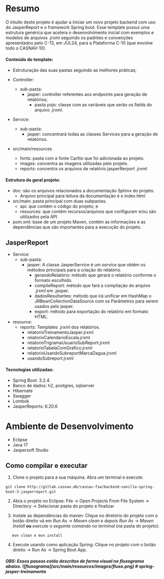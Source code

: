 # Resumo

O intuito deste projeto é ajudar a iniciar um novo projeto backend com uso do JasperReport e o framework Spring boot. Esse template possui uma estrutura genérica que acelera o desenvolvimento inicial com exemplos e modelos de arquivos .jrxml seguindo os padrões e convenções apresentados pelo C-13, em JUL24, para a Plataforma C-10 (que envolve todo o CASNAV-10).

<h4> Conteúdo do template:</h4>

- Estruturação das suas pastas seguindo as melhores práticas;
- Controller: 
    - sub-pasta:
        - jasper: controller referentes aos endpoints para geração de relatórios;
            - pasta pojo: classe com as variáveis que serão os fields do arquivo .jrxml.
- Service: 
    - sub-pasta:
        - jasper: concentrará todas as classes Services para a geração de relatórios.

- src/main/resources
    - fonts: pasta com a fonte Carlito que foi adicionada ao projeto.
    - images: concentra as imagens utilizadas pelo projeto.
    - reports: concentra os arquivos de relatório jasperRerport .jrxml

<h4> Estrutura do geral projeto: </h4>

- doc: são os arquivos relacionados a documentação Sphinx do projeto. 
    - Arquivo principal para leitura da documentação é o index.html
- src/main: pasta principal com duas subpastas.
    - api: que contém o código do projeto; e
    - resources: que contém recursos/arquivos que configuram e/ou são utilizados pela API.
- pom.xml: base de um projeto Maven, contém as informações e as dependências que são importantes para a execução do projeto.

<h2> JasperReport </h2>

- Service: 
    - sub-pasta:
        - jasper: A classe JasperService é um <i>service</i> que obtém os métodos principais para a criação do relatório. 
            - gerandoRelatório: método que gerará o relatório conforme o formato escolhido.
            - compileReport: método que fará a compilação do arquivo .jrxml em .jasper.
            - dadosResultantes: método que irá unificar em HashMap o JRBeanCollectionDataSource com os Parâmetros para serem usados pelo jasper.
            - export: método para exportação do relatório em formato HTML.
- resource:
    - reports: Templates .jrxml dos relatórios.
        - relatorioTreinamentoJasper.jrxml
        - relatorioCalendarioEscala.jrxml
        - relatorioTrigramaUsuarioSubReport.jrxml
        - relatorioTabelaComGrafico.jrxml
        - relatorioUsandoSubreportMarcaDagua.jrxml
        - usandoSubreport.jrxml


<h4> Tecnologias utilizadas: </h4>

- Spring Boot: 3.2.4.
- Banco de dados: h2, postgres, sqlserver
- Hibernate
- Swagger
- Lombok
- JasperReports: 6.20.6


# Ambiente de Desenvolvimento

- Eclipse
- Java 17
- Jaspersoft Studio

## Como compilar e executar 

1. Clone o projeto para a sua máquina. Abra um terminal e execute:
```
git clone http://gitlab.casnav.mb/casnav-fsw/backend-vanilla-spring-boot-3-jasperreport.git
```
2. Abra o projeto no Eclipse: File -> Open Projects From File System -> Directory -> Selecionar pasta do projeto e finalizar

3. Instale as dependências do maven: Clique no diretório do projeto com o botão direito vá em _Run As -> Maven clean e depois Run As -> Maven Install_
 **ou** _execute o seguinte comando no terminal_ (na pasta do projeto): 
 ```
    mvn clean e mvn install
 ```

4. Execute usando como aplicação Spring: Clique no projeto com o botão direito -> Run As -> Spring Boot App.

<h5> OBS: Esses passos estão descritos de forma visual no fluxograma abaixo.
 ![fluxograma](src/main/resources/images/fluxo.png)
# spring-jasper-treinamento
